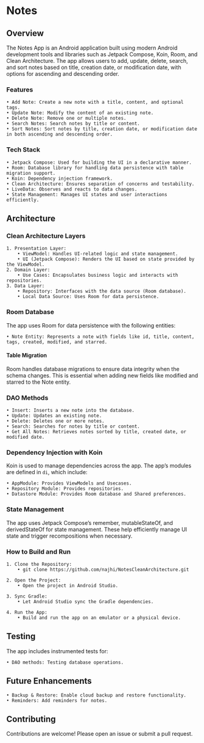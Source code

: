 
# Notes

## Overview

The Notes App is an Android application built using modern Android development tools and libraries such as Jetpack Compose, Koin, Room, and Clean Architecture. The app allows users to add, update, delete, search, and sort notes based on title, creation date, or modification date, with options for ascending and descending order.


### Features

	• Add Note: Create a new note with a title, content, and optional tags.
	• Update Note: Modify the content of an existing note.
	• Delete Note: Remove one or multiple notes.
	• Search Notes: Search notes by title or content.
	• Sort Notes: Sort notes by title, creation date, or modification date in both ascending and descending order.

### Tech Stack

	• Jetpack Compose: Used for building the UI in a declarative manner.
	• Room: Database library for handling data persistence with table migration support.
	• Koin: Dependency injection framework.
	• Clean Architecture: Ensures separation of concerns and testability.
	• LiveData: Observes and reacts to data changes.
	• State Management: Manages UI states and user interactions efficiently.

## Architecture

### Clean Architecture Layers

	1. Presentation Layer:
	    • ViewModel: Handles UI-related logic and state management.
	    • UI (Jetpack Compose): Renders the UI based on state provided by the ViewModel.
	2. Domain Layer:
	    • Use Cases: Encapsulates business logic and interacts with repositories.
	3. Data Layer:
	    • Repository: Interfaces with the data source (Room database).
	    • Local Data Source: Uses Room for data persistence.

### Room Database

The app uses Room for data persistence with the following entities:

	• Note Entity: Represents a note with fields like id, title, content, tags, created, modified, and starred.

#### Table Migration

Room handles database migrations to ensure data integrity when the schema changes. This is essential when adding new fields like modified and starred to the Note entity.

### DAO Methods

	• Insert: Inserts a new note into the database.
	• Update: Updates an existing note.
	• Delete: Deletes one or more notes.
	• Search: Searches for notes by title or content.
	• Get All Notes: Retrieves notes sorted by title, created date, or modified date.

### Dependency Injection with Koin

Koin is used to manage dependencies across the app. The app’s modules are defined in `di`, which include:

	• AppModule: Provides ViewModels and Usecases.
	• Repository Module: Provides repositories.
	• Datastore Module: Provides Room database and Shared preferences.

### State Management

The app uses Jetpack Compose’s remember, mutableStateOf, and derivedStateOf for state management. These help efficiently manage UI state and trigger recompositions when necessary.

### How to Build and Run

	1. Clone the Repository: 
		• git clone https://github.com/najhi/NotesCleanArchitecture.git

	2. Open the Project:
		• Open the project in Android Studio.
		
	3. Sync Gradle:
		• Let Android Studio sync the Gradle dependencies.

	4. Run the App:
		• Build and run the app on an emulator or a physical device.

## Testing

The app includes instrumented tests for:

	• DAO methods: Testing database operations.

## Future Enhancements

	• Backup & Restore: Enable cloud backup and restore functionality.
	• Reminders: Add reminders for notes.

## Contributing

Contributions are welcome! Please open an issue or submit a pull request.








